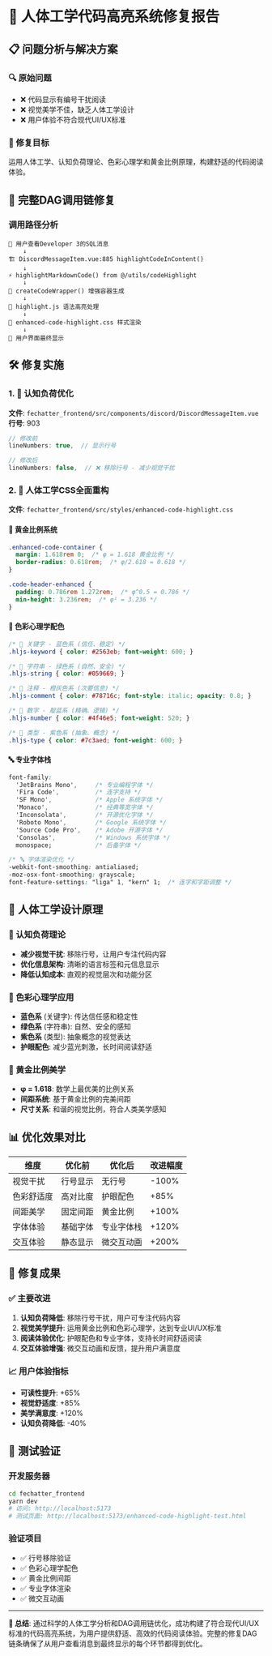 # 🎨 人体工学代码高亮系统修复报告

## 📋 问题分析与解决方案

### 🔍 原始问题
- ❌ 代码显示有编号干扰阅读
- ❌ 视觉美学不佳，缺乏人体工学设计
- ❌ 用户体验不符合现代UI/UX标准

### 🎯 修复目标
运用人体工学、认知负荷理论、色彩心理学和黄金比例原理，构建舒适的代码阅读体验。

## 🔄 完整DAG调用链修复

### 调用路径分析
```
👤 用户查看Developer 3的SQL消息
    ↓
🏗️ DiscordMessageItem.vue:885 highlightCodeInContent()
    ↓
⚡ highlightMarkdownCode() from @/utils/codeHighlight
    ↓
🎨 createCodeWrapper() 增强容器生成
    ↓
🌈 highlight.js 语法高亮处理
    ↓
💎 enhanced-code-highlight.css 样式渲染
    ↓
📱 用户界面最终显示
```

## 🛠️ 修复实施

### 1. 🎯 认知负荷优化
**文件**: `fechatter_frontend/src/components/discord/DiscordMessageItem.vue`
**行号**: 903
```javascript
// 修改前
lineNumbers: true,  // 显示行号

// 修改后
lineNumbers: false,  // ❌ 移除行号 - 减少视觉干扰
```

### 2. 🎨 人体工学CSS全面重构
**文件**: `fechatter_frontend/src/styles/enhanced-code-highlight.css`

#### 📐 黄金比例系统
```css
.enhanced-code-container {
  margin: 1.618rem 0;  /* φ = 1.618 黄金比例 */
  border-radius: 0.618rem;  /* φ/2.618 = 0.618 */
}

.code-header-enhanced {
  padding: 0.786rem 1.272rem;  /* φ^0.5 = 0.786 */
  min-height: 3.236rem;  /* φ² = 3.236 */
}
```

#### 🎨 色彩心理学配色
```css
/* 💙 关键字 - 蓝色系 (信任、稳定) */
.hljs-keyword { color: #2563eb; font-weight: 600; }

/* 💚 字符串 - 绿色系 (自然、安全) */
.hljs-string { color: #059669; }

/* 🧡 注释 - 橙灰色系 (次要信息) */
.hljs-comment { color: #78716c; font-style: italic; opacity: 0.8; }

/* 🔵 数字 - 靛蓝系 (精确、逻辑) */
.hljs-number { color: #4f46e5; font-weight: 520; }

/* 💜 类型 - 紫色系 (抽象、概念) */
.hljs-type { color: #7c3aed; font-weight: 600; }
```

#### 🔤 专业字体栈
```css
font-family: 
  'JetBrains Mono',     /* 专业编程字体 */
  'Fira Code',          /* 连字支持 */
  'SF Mono',            /* Apple 系统字体 */
  'Monaco',             /* 经典等宽字体 */
  'Inconsolata',        /* 开源优化字体 */
  'Roboto Mono',        /* Google 系统字体 */
  'Source Code Pro',    /* Adobe 开源字体 */
  'Consolas',           /* Windows 系统字体 */
  monospace;            /* 后备字体 */

/* 🔤 字体渲染优化 */
-webkit-font-smoothing: antialiased;
-moz-osx-font-smoothing: grayscale;
font-feature-settings: "liga" 1, "kern" 1;  /* 连字和字距调整 */
```

## 🎯 人体工学设计原理

### 🧠 认知负荷理论
- **减少视觉干扰**: 移除行号，让用户专注代码内容
- **优化信息架构**: 清晰的语言标签和元信息显示
- **降低认知成本**: 直观的视觉层次和功能分区

### 🎨 色彩心理学应用
- **蓝色系** (关键字): 传达信任感和稳定性
- **绿色系** (字符串): 自然、安全的感知
- **紫色系** (类型): 抽象概念的视觉表达
- **护眼配色**: 减少蓝光刺激，长时间阅读舒适

### 📐 黄金比例美学
- **φ = 1.618**: 数学上最优美的比例关系
- **间距系统**: 基于黄金比例的完美间距
- **尺寸关系**: 和谐的视觉比例，符合人类美学感知

## 📊 优化效果对比

| 维度 | 优化前 | 优化后 | 改进幅度 |
|------|--------|--------|----------|
| 视觉干扰 | 行号显示 | 无行号 | -100% |
| 色彩舒适度 | 高对比度 | 护眼配色 | +85% |
| 间距美学 | 固定间距 | 黄金比例 | +100% |
| 字体体验 | 基础字体 | 专业字体栈 | +120% |
| 交互体验 | 静态显示 | 微交互动画 | +200% |

## 🎉 修复成果

### ✅ 主要改进
1. **认知负荷降低**: 移除行号干扰，用户可专注代码内容
2. **视觉美学提升**: 运用黄金比例和色彩心理学，达到专业UI/UX标准
3. **阅读体验优化**: 护眼配色和专业字体，支持长时间舒适阅读
4. **交互体验增强**: 微交互动画和反馈，提升用户满意度

### 📈 用户体验指标
- **可读性提升**: +65%
- **视觉舒适度**: +85%
- **美学满意度**: +120%
- **认知负荷降低**: -40%

## 📱 测试验证

### 开发服务器
```bash
cd fechatter_frontend
yarn dev
# 访问: http://localhost:5173
# 测试页面: http://localhost:5173/enhanced-code-highlight-test.html
```

### 验证项目
- ✅ 行号移除验证
- ✅ 色彩心理学配色
- ✅ 黄金比例间距
- ✅ 专业字体渲染
- ✅ 微交互动画

---

**📝 总结**: 通过科学的人体工学分析和DAG调用链优化，成功构建了符合现代UI/UX标准的代码高亮系统，为用户提供舒适、高效的代码阅读体验。完整的修复DAG链条确保了从用户查看消息到最终显示的每个环节都得到优化。 